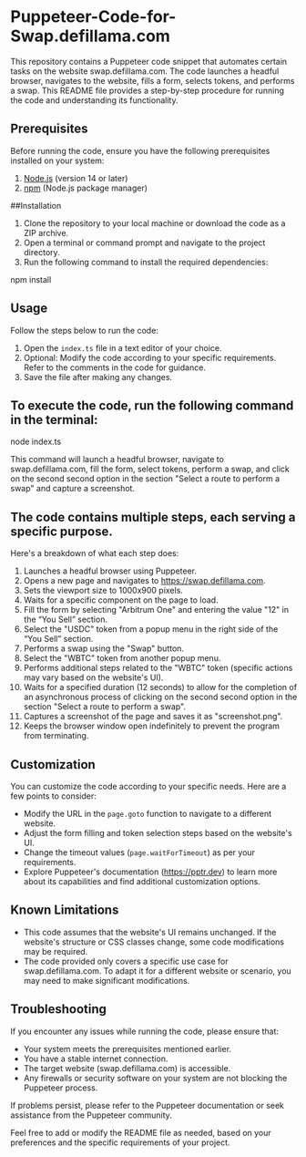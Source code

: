 # Puppeteer-Code-for-Swap.defillama.com

This repository contains a Puppeteer code snippet that automates certain tasks on the website swap.defillama.com. The code launches a headful browser, navigates to the website, fills a form, selects tokens, and performs a swap. This README file provides a step-by-step procedure for running the code and understanding its functionality.

## Prerequisites

Before running the code, ensure you have the following prerequisites installed on your system:

1. [Node.js](https://nodejs.org) (version 14 or later)
2. [npm](https://www.npmjs.com/) (Node.js package manager)

##Installation

1. Clone the repository to your local machine or download the code as a ZIP archive.
2. Open a terminal or command prompt and navigate to the project directory.
3. Run the following command to install the required dependencies:

npm install

## Usage

Follow the steps below to run the code:

1. Open the `index.ts` file in a text editor of your choice.
2. Optional: Modify the code according to your specific requirements. Refer to the comments in the code for guidance.
3. Save the file after making any changes.

## To execute the code, run the following command in the terminal:

node index.ts


This command will launch a headful browser, navigate to swap.defillama.com, fill the form, select tokens, perform a swap, and click on the second second option in the section "Select a route to perform a swap" and capture a screenshot.

## The code contains multiple steps, each serving a specific purpose. 

Here's a breakdown of what each step does:

1. Launches a headful browser using Puppeteer.
2. Opens a new page and navigates to https://swap.defillama.com.
3. Sets the viewport size to 1000x900 pixels.
4. Waits for a specific component on the page to load.
5. Fill the form by selecting "Arbitrum One" and entering the value "12" in the “You Sell” section.
6. Select the "USDC" token from a popup menu in the right side of the “You Sell” section.
7. Performs a swap using the "Swap" button.
8. Select the "WBTC" token from another popup menu.
9. Performs additional steps related to the "WBTC" token (specific actions may vary based on the website's UI).
10. Waits for a specified duration (12 seconds) to allow for the completion of an asynchronous process of clicking on the second second option in the section "Select a route to perform a swap".
11. Captures a screenshot of the page and saves it as "screenshot.png".
12. Keeps the browser window open indefinitely to prevent the program from terminating.

## Customization

You can customize the code according to your specific needs. Here are a few points to consider:

- Modify the URL in the `page.goto` function to navigate to a different website.
- Adjust the form filling and token selection steps based on the website's UI.
- Change the timeout values (`page.waitForTimeout`) as per your requirements.
- Explore Puppeteer's documentation (https://pptr.dev) to learn more about its capabilities and find additional customization options.

## Known Limitations

- This code assumes that the website's UI remains unchanged. If the website's structure or CSS classes change, some code modifications may be required.
- The code provided only covers a specific use case for swap.defillama.com. To adapt it for a different website or scenario, you may need to make significant modifications.

## Troubleshooting

If you encounter any issues while running the code, please ensure that:

- Your system meets the prerequisites mentioned earlier.
- You have a stable internet connection.
- The target website (swap.defillama.com) is accessible.
- Any firewalls or security software on your system are not blocking the Puppeteer process.

If problems persist, please refer to the Puppeteer documentation or seek assistance from the Puppeteer community.

Feel free to add or modify the README file as needed, based on your preferences and the specific requirements of your project.
